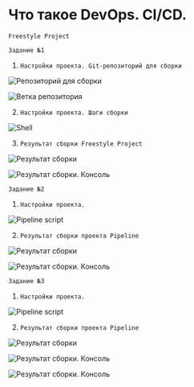 # Что такое DevOps. СI/СD.

`Freestyle Project`

`Задание №1`

1. `Настройки проекта. Git-репозиторий для сборки`

![Репозиторий для сборки](https://github.com/Pezu-git/netology-8-02-hw/blob/main/img/repo.png)

![Ветка репозитория](https://github.com/Pezu-git/netology-8-02-hw/blob/main/img/repobranch.png)

2. `Настройки проекта. Шаги сборки`

![Shell](https://github.com/Pezu-git/netology-8-02-hw/blob/main/img/shell1.png)

3. `Результат сборки Freestyle Project`

![Результат сборки](https://github.com/Pezu-git/netology-8-02-hw/blob/main/img/project1.png)

![Результат сборки. Консоль](https://github.com/Pezu-git/netology-8-02-hw/blob/main/img/consoleresult1.png)

`Задание №2`

1. `Настройки проекта.`

![Pipeline script](https://github.com/Pezu-git/netology-8-02-hw/blob/main/img/pipelineconf.png)

2. `Результат сборки проекта Pipeline`

![Результат сборки](https://github.com/Pezu-git/netology-8-02-hw/blob/main/img/pipelineresult.png)

![Результат сборки. Консоль](https://github.com/Pezu-git/netology-8-02-hw/blob/main/img/pipelineresult2.png)

`Задание №3`

1. `Настройки проекта.`

![Pipeline script](https://github.com/Pezu-git/netology-8-02-hw/blob/main/img/pipelineconf4.png)

2. `Результат сборки проекта Pipeline`

![Результат сборки](https://github.com/Pezu-git/netology-8-02-hw/blob/main/img/pipelineresult3.png)

![Результат сборки. Консоль](https://github.com/Pezu-git/netology-8-02-hw/blob/main/img/pipelineresult4.png)

![Результат сборки. Консоль](https://github.com/Pezu-git/netology-8-02-hw/blob/main/img/pipelineresult5.png)
